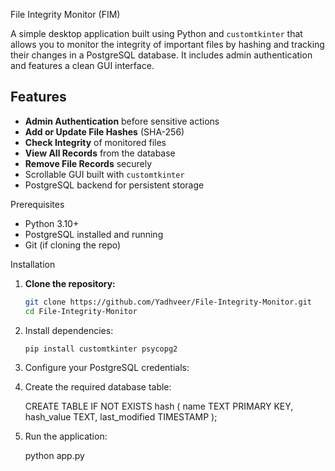 File Integrity Monitor (FIM)

A simple desktop application built using Python and `customtkinter` that allows you to monitor the integrity of important files by hashing and tracking their changes in a PostgreSQL database. It includes admin authentication and features a clean GUI interface.

## Features

-  **Admin Authentication** before sensitive actions
-  **Add or Update File Hashes** (SHA-256)
-  **Check Integrity** of monitored files
-  **View All Records** from the database
-  **Remove File Records** securely
-  Scrollable GUI built with `customtkinter`
-  PostgreSQL backend for persistent storage


 Prerequisites

- Python 3.10+
- PostgreSQL installed and running
- Git (if cloning the repo)

 Installation

1. **Clone the repository:**

   ```bash
   git clone https://github.com/Yadhveer/File-Integrity-Monitor.git
   cd File-Integrity-Monitor

2. Install dependencies:
   
   ```bash
   pip install customtkinter psycopg2

4. Configure your PostgreSQL credentials:
5. Create the required database table:

   CREATE TABLE IF NOT EXISTS hash (
    name TEXT PRIMARY KEY,
    hash_value TEXT,
    last_modified TIMESTAMP
);

7. Run the application:

   python app.py

